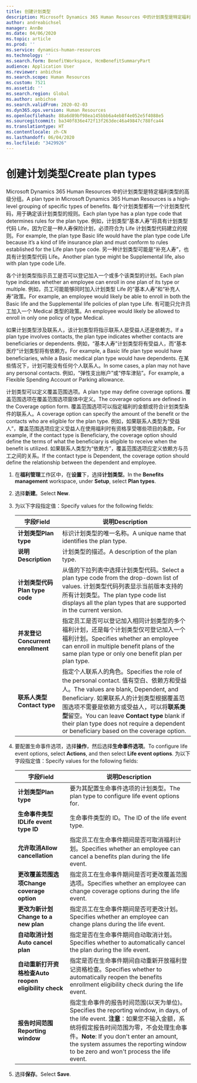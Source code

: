 ```yaml
---
title: 创建计划类型
description: Microsoft Dynamics 365 Human Resources 中的计划类型是特定福利类型的高级分组。 每个计划类型都有一个计划类型代码，用于确定该计划类型的规则。
author: andreabichsel
manager: AnnBe
ms.date: 04/06/2020
ms.topic: article
ms.prod: ''
ms.service: dynamics-human-resources
ms.technology: ''
ms.search.form: BenefitWorkspace, HcmBenefitSummaryPart
audience: Application User
ms.reviewer: anbichse
ms.search.scope: Human Resources
ms.custom: 7521
ms.assetid: ''
ms.search.region: Global
ms.author: anbichse
ms.search.validFrom: 2020-02-03
ms.dyn365.ops.version: Human Resources
ms.openlocfilehash: 88a6d89bf98ea145bbb6a4eb8f4e052e5f4088e5
ms.sourcegitcommit: ba340f836e472f13f263dec46a49847c788fca44
ms.translationtype: HT
ms.contentlocale: zh-CN
ms.lasthandoff: 06/04/2020
ms.locfileid: "3429926"
---
```

# <a name="create-plan-types"></a><span data-ttu-id="07ba0-104">创建计划类型</span><span class="sxs-lookup"><span data-stu-id="07ba0-104">Create plan types</span></span>

<span data-ttu-id="07ba0-105">Microsoft Dynamics 365 Human Resources 中的计划类型是特定福利类型的高级分组。</span><span class="sxs-lookup"><span data-stu-id="07ba0-105">A plan type in Microsoft Dynamics 365 Human Resources is a high-level grouping of specific types of benefits.</span></span> <span data-ttu-id="07ba0-106">每个计划类型都有一个计划类型代码，用于确定该计划类型的规则。</span><span class="sxs-lookup"><span data-stu-id="07ba0-106">Each plan type has a plan type code that determines rules for the plan type.</span></span> <span data-ttu-id="07ba0-107">例如，计划类型“基本人寿”将具有计划类型代码 Life，因为它是一种人寿保险计划，必须符合为 Life 计划类型代码建立的规则。</span><span class="sxs-lookup"><span data-stu-id="07ba0-107">For example, the plan type Basic life would have the plan type code Life because it’s a kind of life insurance plan and must conform to rules established for the Life plan type code.</span></span> <span data-ttu-id="07ba0-108">另一种计划类型可能是“补充人寿”，也具有计划类型代码 Life。</span><span class="sxs-lookup"><span data-stu-id="07ba0-108">Another plan type might be Supplemental life, also with plan type code Life.</span></span>

<span data-ttu-id="07ba0-109">各个计划类型指示员工是否可以登记加入一个或多个该类型的计划。</span><span class="sxs-lookup"><span data-stu-id="07ba0-109">Each plan type indicates whether an employee can enroll in one plan of its type or multiple.</span></span> <span data-ttu-id="07ba0-110">例如，员工可能能够同时加入计划类型 Life 的“基本人寿”和“补充人寿”政策。</span><span class="sxs-lookup"><span data-stu-id="07ba0-110">For example, an employee would likely be able to enroll in both the Basic life and the Supplemental life policies of plan type Life.</span></span> <span data-ttu-id="07ba0-111">有可能只允许员工加入一个 Medical 类型的政策。</span><span class="sxs-lookup"><span data-stu-id="07ba0-111">An employee would likely be allowed to enroll in only one policy of type Medical.</span></span>

<span data-ttu-id="07ba0-112">如果计划类型涉及联系人，该计划类型将指示联系人是受益人还是依赖方。</span><span class="sxs-lookup"><span data-stu-id="07ba0-112">If a plan type involves contacts, the plan type indicates whether contacts are beneficiaries or dependents.</span></span> <span data-ttu-id="07ba0-113">例如，“基本人寿”计划类型将有受益人，而“基本医疗”计划类型将有依赖方。</span><span class="sxs-lookup"><span data-stu-id="07ba0-113">For example, a Basic life plan type would have beneficiaries, while a Basic medical plan type would have dependents.</span></span> <span data-ttu-id="07ba0-114">在某些情况下，计划可能没有任何个人联系人。</span><span class="sxs-lookup"><span data-stu-id="07ba0-114">In some cases, a plan may not have any personal contacts.</span></span> <span data-ttu-id="07ba0-115">例如，“弹性支出帐户”或“停车津贴”。</span><span class="sxs-lookup"><span data-stu-id="07ba0-115">For example, a Flexible Spending Account or Parking allowance.</span></span>

<span data-ttu-id="07ba0-116">计划类型可以定义覆盖范围选项。</span><span class="sxs-lookup"><span data-stu-id="07ba0-116">A plan type may define coverage options.</span></span> <span data-ttu-id="07ba0-117">覆盖范围选项在覆盖范围选项窗体中定义。</span><span class="sxs-lookup"><span data-stu-id="07ba0-117">The coverage options are defined in the Coverage option form.</span></span> <span data-ttu-id="07ba0-118">覆盖范围选项可以指定福利的金额或符合计划类型条件的联系人。</span><span class="sxs-lookup"><span data-stu-id="07ba0-118">A coverage option can specify the amount of the benefit or the contacts who are eligible for the plan type.</span></span> <span data-ttu-id="07ba0-119">例如，如果联系人类型为“受益人”，覆盖范围选项应定义受益人在使用福利时有资格享受哪些项目的条款。</span><span class="sxs-lookup"><span data-stu-id="07ba0-119">For example, if the contact type is Beneficiary, the coverage option should define the terms of what the beneficiary is eligible to receive when the benefit is utilized.</span></span> <span data-ttu-id="07ba0-120">如果联系人类型为“依赖方”，覆盖范围选项应定义依赖方与员工之间的关系。</span><span class="sxs-lookup"><span data-stu-id="07ba0-120">If the contact type is Dependent, the coverage option should define the relationship between the dependent and employee.</span></span> 

1. <span data-ttu-id="07ba0-121">在**福利管理**工作区中，在**设置**下，选择**计划类型**。</span><span class="sxs-lookup"><span data-stu-id="07ba0-121">In the **Benefits management** workspace, under **Setup**, select **Plan types**.</span></span>

2. <span data-ttu-id="07ba0-122">选择**新建**。</span><span class="sxs-lookup"><span data-stu-id="07ba0-122">Select **New**.</span></span>

3. <span data-ttu-id="07ba0-123">为以下字段指定值：</span><span class="sxs-lookup"><span data-stu-id="07ba0-123">Specify values for the following fields:</span></span>

   | <span data-ttu-id="07ba0-124">字段</span><span class="sxs-lookup"><span data-stu-id="07ba0-124">Field</span></span> | <span data-ttu-id="07ba0-125">说明</span><span class="sxs-lookup"><span data-stu-id="07ba0-125">Description</span></span> |
   | --- | --- |
   | <span data-ttu-id="07ba0-126">**计划类型**</span><span class="sxs-lookup"><span data-stu-id="07ba0-126">**Plan type**</span></span> | <span data-ttu-id="07ba0-127">标识计划类型的唯一名称。</span><span class="sxs-lookup"><span data-stu-id="07ba0-127">A unique name that identifies the plan type.</span></span> |
   | <span data-ttu-id="07ba0-128">**说明**</span><span class="sxs-lookup"><span data-stu-id="07ba0-128">**Description**</span></span> | <span data-ttu-id="07ba0-129">计划类型的描述。</span><span class="sxs-lookup"><span data-stu-id="07ba0-129">A description of the plan type.</span></span> |
   | <span data-ttu-id="07ba0-130">**计划类型代码**</span><span class="sxs-lookup"><span data-stu-id="07ba0-130">**Plan type code**</span></span> | <span data-ttu-id="07ba0-131">从值的下拉列表中选择计划类型代码。</span><span class="sxs-lookup"><span data-stu-id="07ba0-131">Select a plan type code from the drop-down list of values.</span></span> <span data-ttu-id="07ba0-132">计划类型代码列表显示当前版本支持的所有计划类型。</span><span class="sxs-lookup"><span data-stu-id="07ba0-132">The plan type code list displays all the plan types that are supported in the current version.</span></span> |
   | <span data-ttu-id="07ba0-133">**并发登记**</span><span class="sxs-lookup"><span data-stu-id="07ba0-133">**Concurrent enrollment**</span></span> | <span data-ttu-id="07ba0-134">指定员工是否可以登记加入相同计划类型的多个福利计划，还是每个计划类型仅可登记加入一个福利计划。</span><span class="sxs-lookup"><span data-stu-id="07ba0-134">Specifies whether an employee can enroll in multiple benefit plans of the same plan type or only one benefit plan per plan type.</span></span> |
   | <span data-ttu-id="07ba0-135">**联系人类型**</span><span class="sxs-lookup"><span data-stu-id="07ba0-135">**Contact type**</span></span> | <span data-ttu-id="07ba0-136">指定个人联系人的角色。</span><span class="sxs-lookup"><span data-stu-id="07ba0-136">Specifies the role of the personal contact.</span></span> <span data-ttu-id="07ba0-137">值有空白、依赖方和受益人。</span><span class="sxs-lookup"><span data-stu-id="07ba0-137">The values are blank, Dependent, and Beneficiary.</span></span> <span data-ttu-id="07ba0-138">如果联系人的计划类型根据覆盖范围选项不需要是依赖方或受益人，可以将**联系类型**留空。</span><span class="sxs-lookup"><span data-stu-id="07ba0-138">You can leave **Contact type** blank if their plan type does not require a dependent or beneficiary based on the coverage option.</span></span> |

4. <span data-ttu-id="07ba0-139">要配置生命事件选项，选择**操作**，然后选择**生命事件选项**。</span><span class="sxs-lookup"><span data-stu-id="07ba0-139">To configure life event options, select **Actions**, and then select **Life event options**.</span></span> <span data-ttu-id="07ba0-140">为以下字段指定值：</span><span class="sxs-lookup"><span data-stu-id="07ba0-140">Specify values for the following fields:</span></span>

   | <span data-ttu-id="07ba0-141">字段</span><span class="sxs-lookup"><span data-stu-id="07ba0-141">Field</span></span> | <span data-ttu-id="07ba0-142">说明</span><span class="sxs-lookup"><span data-stu-id="07ba0-142">Description</span></span> |
   | --- | --- |
   | <span data-ttu-id="07ba0-143">**计划类型**</span><span class="sxs-lookup"><span data-stu-id="07ba0-143">**Plan type**</span></span> | <span data-ttu-id="07ba0-144">要为其配置生命事件选项的计划类型。</span><span class="sxs-lookup"><span data-stu-id="07ba0-144">The plan type to configure life event options for.</span></span> |
   | <span data-ttu-id="07ba0-145">**生命事件类型 ID**</span><span class="sxs-lookup"><span data-stu-id="07ba0-145">**Life event type ID**</span></span> | <span data-ttu-id="07ba0-146">生命事件类型的 ID。</span><span class="sxs-lookup"><span data-stu-id="07ba0-146">The ID of the life event type.</span></span> |
   | <span data-ttu-id="07ba0-147">**允许取消**</span><span class="sxs-lookup"><span data-stu-id="07ba0-147">**Allow cancellation**</span></span> | <span data-ttu-id="07ba0-148">指定员工在生命事件期间是否可取消福利计划。</span><span class="sxs-lookup"><span data-stu-id="07ba0-148">Specifies whether an employee can cancel a benefits plan during the life event.</span></span> |
   | <span data-ttu-id="07ba0-149">**更改覆盖范围选项**</span><span class="sxs-lookup"><span data-stu-id="07ba0-149">**Change coverage option**</span></span> | <span data-ttu-id="07ba0-150">指定员工在生命事件期间是否可更改覆盖范围选项。</span><span class="sxs-lookup"><span data-stu-id="07ba0-150">Specifies whether an employee can change coverage options during the life event.</span></span> |
   | <span data-ttu-id="07ba0-151">**更改为新计划**</span><span class="sxs-lookup"><span data-stu-id="07ba0-151">**Change to a new plan**</span></span> | <span data-ttu-id="07ba0-152">指定员工在生命事件期间是否可更改计划。</span><span class="sxs-lookup"><span data-stu-id="07ba0-152">Specifies whether an employee can change plans during the life event.</span></span> |
   | <span data-ttu-id="07ba0-153">**自动取消计划**</span><span class="sxs-lookup"><span data-stu-id="07ba0-153">**Auto cancel plan**</span></span> | <span data-ttu-id="07ba0-154">指定是否在生命事件期间自动取消计划。</span><span class="sxs-lookup"><span data-stu-id="07ba0-154">Specifies whether to automatically cancel the plan during the life event.</span></span> |
   | <span data-ttu-id="07ba0-155">**自动重新打开资格检查**</span><span class="sxs-lookup"><span data-stu-id="07ba0-155">**Auto reopen eligibility check**</span></span> | <span data-ttu-id="07ba0-156">指定是否在生命事件期间自动重新开放福利登记资格检查。</span><span class="sxs-lookup"><span data-stu-id="07ba0-156">Specifies whether to automatically reopen the benefits enrollment eligibility check during the life event.</span></span> |
   | <span data-ttu-id="07ba0-157">**报告时间范围**</span><span class="sxs-lookup"><span data-stu-id="07ba0-157">**Reporting window**</span></span> | <span data-ttu-id="07ba0-158">指定生命事件的报告时间范围(以天为单位)。</span><span class="sxs-lookup"><span data-stu-id="07ba0-158">Specifies the reporting window, in days, of the life event.</span></span> <span data-ttu-id="07ba0-159">**注意**：如果您不输入金额，系统将假定报告时间范围为零，不会处理生命事件。</span><span class="sxs-lookup"><span data-stu-id="07ba0-159">**Note**: If you don't enter an amount, the system assumes the reporting window to be zero and won't process the life event.</span></span> |

5. <span data-ttu-id="07ba0-160">选择**保存**。</span><span class="sxs-lookup"><span data-stu-id="07ba0-160">Select **Save**.</span></span> 

